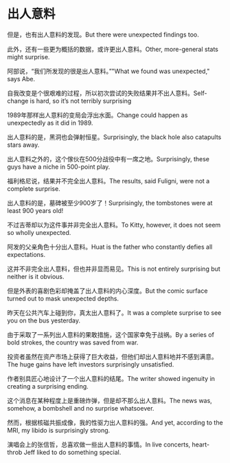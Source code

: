 # 出人意料

<p><span class="chinese">但是，也有出人意料的发现。</span><span class="english">But there were unexpected findings too.</span></p>

<p><span class="chinese">此外，还有一些更为概括的数据，或许更出人意料。</span><span class="english">Other, more-general stats might surprise.</span></p>

<p><span class="chinese">阿部说，“我们所发现的很是出人意料。”</span><span class="english">"What we found was unexpected," says Abe.</span></p>

<p><span class="chinese">自我改变是个很艰难的过程，所以初次尝试的失败结果并不出人意料。</span><span class="english">Self-change is hard, so it’s not terribly surprising</span></p>

<p><span class="chinese">1989年那样出人意料的变局会浮出水面。</span><span class="english">Change could happen as unexpectedly as it did in 1989.</span></p>

<p><span class="chinese">出人意料的是，黑洞也会弹射恒星。</span><span class="english">Surprisingly, the black hole also catapults stars away.</span></p>

<p><span class="chinese">出人意料之外的，这个傢伙在500分战役中有一席之地。</span><span class="english">Surprisingly, these guys have a niche in 500-point play.</span></p>

<p><span class="chinese">福利格尼说，结果并不完全出人意料。</span><span class="english">The results, said Fuligni, were not a complete surprise.</span></p>

<p><span class="chinese">出人意料的是，墓碑被至少900岁了！</span><span class="english">Surprisingly, the tombstones were at least 900 years old!</span></p>

<p><span class="chinese">不过吉蒂却以为这件事并非完全出人意料。</span><span class="english">To Kitty, however, it does not seem so wholly unexpected.</span></p>

<p><span class="chinese">阿发的父亲角色十分出人意料。</span><span class="english">Huat is the father who constantly defies all expectations.</span></p>

<p><span class="chinese">这并不非完全出人意料，但也并非显而易见。</span><span class="english">This is not entirely surprising but neither is it obvious.</span></p>

<p><span class="chinese">但是外表的喜剧色彩却掩盖了出人意料的内心深度。</span><span class="english">But the comic surface turned out to mask unexpected depths.</span></p>

<p><span class="chinese">昨天在公共汽车上碰到你，真太出人意料了。</span><span class="english">It was a complete surprise to see you on the bus yesterday.</span></p>

<p><span class="chinese">由于采取了一系列出人意料的果敢措施，这个国家幸免于战祸。</span><span class="english">By a series of bold strokes, the country was saved from war.</span></p>

<p><span class="chinese">投资者虽然在资产市场上获得了巨大收益，但他们却出人意料地并不感到满意。</span><span class="english">The huge gains have left investors surprisingly unsatisfied.</span></p>

<p><span class="chinese">作者别具匠心地设计了一个出人意料的结尾。</span><span class="english">The writer showed ingenuity in creating a surprising ending.</span></p>

<p><span class="chinese">这个消息在某种程度上是重磅炸弹，但是却不那么出人意料。</span><span class="english">The news was, somehow, a bombshell and no surprise whatsoever.</span></p>

<p><span class="chinese">然而，根据核磁共振成像，我的性驱力出人意料的强。</span><span class="english">And yet, according to the MRI, my libido is surprisingly strong.</span></p>

<p><span class="chinese">演唱会上的张信哲，总喜欢做一些出人意料的事情。</span><span class="english">In live concerts, heart-throb Jeff liked to do something special.</span></p>

